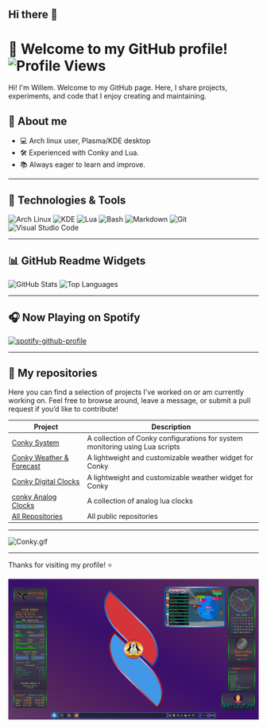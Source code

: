 ## Hi there 👋

# 👋 Welcome to my GitHub profile! ![Profile Views](https://komarev.com/ghpvc/?username=wim66&color=blue&style=flat)

Hi! I'm Willem. Welcome to my GitHub page. Here, I share projects, experiments, and code that I enjoy creating and maintaining.

## 🚀 About me

- 💻 Arch linux user, Plasma/KDE desktop
- 🛠️ Experienced with Conky and Lua.
- 📚 Always eager to learn and improve.

---

## 🧰 Technologies & Tools

![Arch Linux](https://img.shields.io/badge/Arch_Linux-1793D1?style=for-the-badge&logo=arch-linux&logoColor=white)
![KDE](https://img.shields.io/badge/KDE-1C99D6?style=for-the-badge&logo=kde&logoColor=white)
![Lua](https://img.shields.io/badge/Lua-2C2D72?style=for-the-badge&logo=lua&logoColor=white)
![Bash](https://img.shields.io/badge/Bash-4EAA25?style=for-the-badge&logo=gnubash&logoColor=white)
![Markdown](https://img.shields.io/badge/Markdown-000000?style=for-the-badge&logo=markdown&logoColor=white)
![Git](https://img.shields.io/badge/Git-F05032?style=for-the-badge&logo=git&logoColor=white)
![Visual Studio Code](https://img.shields.io/badge/VS_Code-0078d7?style=for-the-badge&logo=visual-studio-code&logoColor=white)

---

## 📊 GitHub Readme Widgets

![GitHub Stats](https://github-readme-stats.vercel.app/api?username=wim66&show_icons=true&theme=tokyonight)
![Top Languages](https://github-readme-stats.vercel.app/api/top-langs/?username=wim66&layout=compact&theme=tokyonight)


---

## 🎧 Now Playing on Spotify

[![spotify-github-profile](https://spotify-github-profile.kittinanx.com/api/view?uid=wim66&cover_image=true&theme=novatorem&show_offline=false&background_color=121212&interchange=false&bar_color=53b14f&bar_color_cover=false)](https://spotify-github-profile.kittinanx.com/api/view?uid=wim66&redirect=true)

---

## 📂 My repositories

Here you can find a selection of projects I've worked on or am currently working on. Feel free to browse around, leave a message, or submit a pull request if you’d like to contribute!

| Project                | Description                   |
|------------------------|------------------------------|
| [Conky System](https://wim66.github.io/conky-system-lua-V4/) | A collection of Conky configurations for system monitoring using Lua scripts |
| [Conky Weather & Forecast](https://github.com/wim66/Conky-Weather-and-forecast) | A lightweight and customizable weather widget for Conky |
| [Conky Digital Clocks](https://github.com/wim66/conky-digital-clocks) | A lightweight and customizable weather widget for Conky |
| [conky Analog Clocks](https://github.com/wim66/Conky-Lua-Clocks) | A collection of analog lua clocks |
| [All Repositories](https://github.com/wim66?tab=repositories) | All public repositories |

---

![Conky.gif](assets/Conky.gif)

---

Thanks for visiting my profile! ⭐

![conky-preview](assets/preview.png)